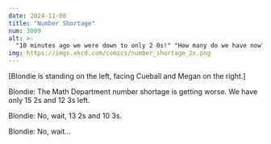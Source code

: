 ```yaml
---
date: 2024-11-08
title: "Number Shortage"
num: 3009
alt: >-
  "10 minutes ago we were down to only 2 0s!" "How many do we have now?" "I ... don't know!!"
img: https://imgs.xkcd.com/comics/number_shortage_2x.png
---
```

[Blondie is standing on the left, facing Cueball and Megan on the right.]

Blondie: The Math Department number shortage is getting worse. We have only 15 2s and 12 3s left.

Blondie: No, wait, 13 2s and 10 3s.

Blondie: No, wait...